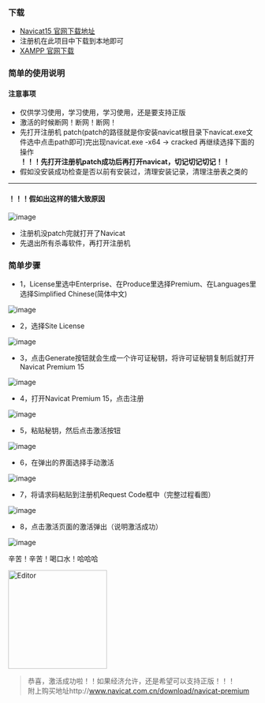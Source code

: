 ### 下载
* [Navicat15 官网下载地址](http://www.navicat.com.cn/download/navicat-premium)  
* 注册机在此项目中下载到本地即可  
* [XAMPP 官网下载](https://sourceforge.net/projects/xampp/files/)
### 简单的使用说明

#### 注意事项 
* 仅供学习使用，学习使用，学习使用，还是要支持正版
* 激活的时候断网！断网！断网！
* 先打开注册机 patch(patch的路径就是你安装navicat根目录下navicat.exe文件选中点击path即可)完出现navicat.exe -x64 -> cracked 再继续选择下面的操作  
**！！！先打开注册机patch成功后再打开navicat，切记切记切记！！**    
* 假如没安装成功检查是否以前有安装过，清理安装记录，清理注册表之类的
***
#### ！！！假如出这样的错大致原因  

![image](https://user-images.githubusercontent.com/21699695/117238464-84ea3600-ae5f-11eb-85a7-1dc648bc1bd3.png)

* 注册机没patch完就打开了Navicat
* 先退出所有杀毒软件，再打开注册机

### 简单步骤

* 1，License里选中Enterprise、在Produce里选择Premium、在Languages里选择Simplified Chinese(简体中文)  

 ![image](https://user-images.githubusercontent.com/21699695/117237744-253f5b00-ae5e-11eb-8852-e3dda6ee81d6.png)  
 
* 2，选择Site License  

 ![image](https://user-images.githubusercontent.com/21699695/117237814-47d17400-ae5e-11eb-8580-b17948158cdd.png)  
 
* 3，点击Generate按钮就会生成一个许可证秘钥，将许可证秘钥复制后就打开Navicat Premium 15  

![image](https://user-images.githubusercontent.com/21699695/117237869-6899c980-ae5e-11eb-8ca0-772e35c0d519.png)  

* 4，打开Navicat Premium 15，点击注册  

![image](https://user-images.githubusercontent.com/21699695/117237941-8cf5a600-ae5e-11eb-82f4-4b7c168ec17b.png)  

* 5，粘贴秘钥，然后点击激活按钮  

![image](https://user-images.githubusercontent.com/21699695/117237989-abf43800-ae5e-11eb-8d73-23c0f01a4720.png)  

* 6，在弹出的界面选择手动激活  

![image](https://user-images.githubusercontent.com/21699695/117238026-b6163680-ae5e-11eb-8ff5-38661aa402aa.png)  

* 7，将请求码粘贴到注册机Request Code框中（完整过程看图） 

![image](https://user-images.githubusercontent.com/21699695/117238049-c7f7d980-ae5e-11eb-80a5-d5545ab6a4d4.png)  

* 8，点击激活页面的激活弹出（说明激活成功）  

![image](https://user-images.githubusercontent.com/21699695/117238063-ce865100-ae5e-11eb-83d8-870e837517d8.png)  

辛苦！辛苦！喝口水！哈哈哈
<div align="left">
  <img src="https://user-images.githubusercontent.com/21699695/121778277-d6a57f00-cbc8-11eb-9b28-13462b3fde2f.png" alt="Editor" width="200">
</div>

> 恭喜，激活成功啦！！如果经济允许，还是希望可以支持正版！！！  
> 附上购买地址http://www.navicat.com.cn/download/navicat-premium
